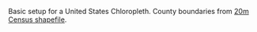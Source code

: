 Basic setup for a United States Chloropleth.
County boundaries from [20m Census shapefile](https://www.census.gov/geo/maps-data/data/cbf/cbf_counties.html).